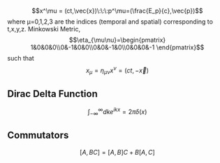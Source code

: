 $$x^\mu = (ct,\vec{x})\:\:\:p^\mu=(\frac{E_p}{c},\vec{p})$$
where μ=0,1,2,3 are the indices (temporal and spatial) corresponding to t,x,y,z.
Minkowski Metric, $$\eta_{\mu\nu}=\begin{pmatrix}
1&0&0&0\\0&-1&0&0\\0&0&-1&0\\0&0&0&-1
\end{pmatrix}$$
such that$$x_\mu=\eta_{\mu \nu}x^\nu=(ct,-\vec{x})$$
## Dirac Delta Function
$$\int_{-\infty}^{\infty}dke^{ikx}=2\pi\delta(x)$$
## Commutators
$$[A,BC]=[A,B]C + B[A,C]$$
